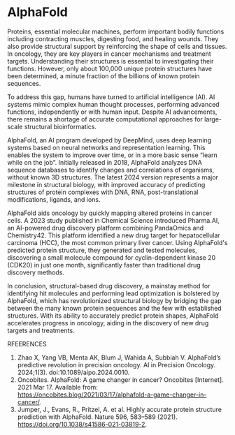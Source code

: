 # AlphaFold

Proteins, essential molecular machines, perform important bodily functions including contracting muscles, digesting food, and healing wounds. They also provide structural support by reinforcing the shape of cells and tissues. In oncology, they are key players in cancer mechanisms and treatment targets. Understanding their structures is essential to investigating their functions. However, only about 100,000 unique protein structures have been determined, a minute fraction of the billions of known protein sequences.

To address this gap, humans have turned to artificial intelligence (AI). AI systems mimic complex human thought processes, performing advanced functions, independently or with human input. Despite AI advancements, there remains a shortage of accurate computational approaches for large-scale structural bioinformatics. 

AlphaFold, an AI program developed by DeepMind, uses deep learning systems based on neural networks and representation learning. This enables the system to improve over time, or in a more basic sense “learn while on the job”. Initially released in 2018,  AlphaFold analyzes DNA sequence databases to identify changes and correlations of organisms, without known 3D structures. The latest 2024 version represents a major milestone in structural biology, with improved accuracy of predicting structures of protein complexes with DNA, RNA, post-translational modifications, ligands, and ions.

AlphaFold aids oncology by quickly mapping altered proteins in cancer cells. A 2023 study published in Chemical Science introduced Pharma.AI, an AI-powered drug discovery platform combining PandaOmics and Chemistry42. This platform identified a new drug target for hepatocellular carcinoma (HCC), the most common primary liver cancer. Using AlphaFold's predicted protein structure, they generated and tested molecules, discovering a small molecule compound for cyclin-dependent kinase 20 (CDK20) in just one month, significantly faster than traditional drug discovery methods. 

In conclusion, structural-based drug discovery, a mainstay method for identifying hit molecules and performing lead optimization is bolstered by AlphaFold, which has revolutionized structural biology by bridging the gap between the many known protein sequences and the few with established structures.   With its ability to accurately predict protein shapes, AlphaFold accelerates progress in oncology, aiding in the discovery of new drug targets and treatments.

RFEERENCES
1. Zhao X, Yang VB, Menta AK, Blum J, Wahida A, Subbiah V. AlphaFold’s predictive revolution in precision oncology. AI in Precision Oncology. 2024;1(3). doi:10.1089/aipo.2024.0010.
2. Oncobites. AlphaFold: A game changer in cancer? Oncobites [Internet]. 2021 Mar 17. Available from: https://oncobites.blog/2021/03/17/alphafold-a-game-changer-in-cancer/.
3. Jumper, J., Evans, R., Pritzel, A. et al. Highly accurate protein structure prediction with AlphaFold. Nature 596, 583–589 (2021). https://doi.org/10.1038/s41586-021-03819-2.
